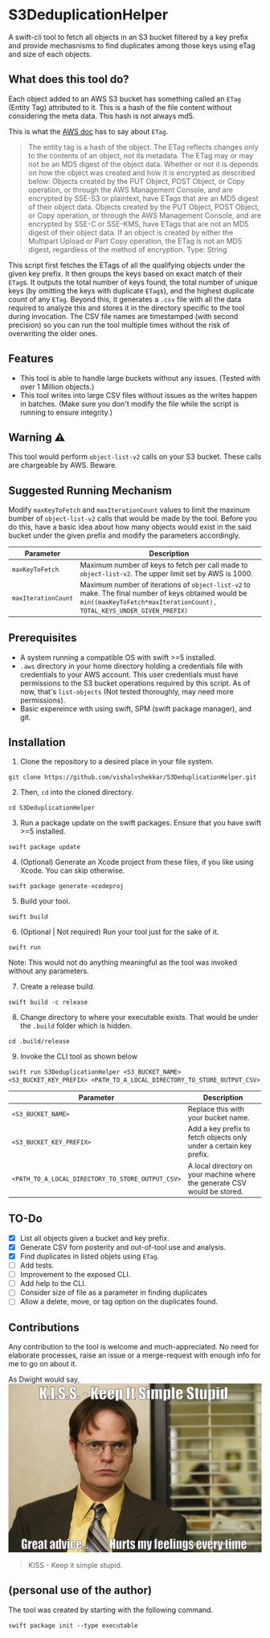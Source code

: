 # S3DeduplicationHelper

A swift-cli tool to fetch all objects in an S3 bucket filtered by a key prefix and provide mechasnisms to find duplicates among those keys using eTag and size of each objects.

## What does this tool do?

Each object added to an AWS S3 bucket has something called an `ETag` (Entity Tag) attributed to it. This is a hash of the file content without considering the meta data. This hash is not always md5.

This is what the [AWS doc](https://docs.aws.amazon.com/AmazonS3/latest/API/RESTCommonResponseHeaders.html) has to say about `ETag`.
> The entity tag is a hash of the object. The ETag reflects changes only to the contents of an object, not its metadata. The ETag may or may not be an MD5 digest of the object data. Whether or not it is depends on how the object was created and how it is encrypted as described below:
>Objects created by the PUT Object, POST Object, or Copy operation, or through the AWS Management Console, and are encrypted by SSE-S3 or plaintext, have ETags that are an MD5 digest of their object data.
>Objects created by the PUT Object, POST Object, or Copy operation, or through the AWS Management Console, and are encrypted by SSE-C or SSE-KMS, have ETags that are not an MD5 digest of their object data.
>If an object is created by either the Multipart Upload or Part Copy operation, the ETag is not an MD5 digest, regardless of the method of encryption.
>Type: String

This script first fetches the ETags of all the qualifying objects under the given key prefix. It then groups the keys based on exact match of their `ETag`s. It outputs the total number of keys found, the total number of unique keys (by omitting the keys with duplicate `ETag`s), and the highest duplicate count of any `ETag`. Beyond this, it generates a `.csv` file with all the data required to analyze this and stores it in the directory specific to the tool during invocation. The CSV file names are timestamped (with second precision) so you can run the tool multiple times without the risk of overwriting the older ones.

## Features

- This tool is able to handle large buckets without any issues. (Tested with over 1 Million objects.)
- This tool writes into large CSV files without issues as the writes happen in batches. (Make sure you don't modify the file while the script is running to ensure integrity.)

## Warning ⚠️

This tool would perform `object-list-v2` calls on your S3 bucket. These calls are chargeable by AWS. Beware.

## Suggested Running Mechanism

Modify `maxKeyToFetch` and `maxIterationCount` values to limit the maxinum bumber of `object-list-v2` calls that would be made by the tool. Before you do this, have a basic idea about how many objects would exist in the said bucket under the given prefix and modify the parameters accordingly.

Parameter | Description
----|----
`maxKeyToFetch` | Maximum number of keys to fetch per call made to `object-list-v2`. The upper limit set by AWS is 1000.
`maxIterationCount` | Maximum number of iterations of `object-list-v2` to make. The final number of keys obtained would be `min((maxKeyToFetch*maxIterationCount), TOTAL_KEYS_UNDER_GIVEN_PREFIX)`

## Prerequisites

- A system running a compatible OS with swift >=5 installed.
- `.aws` directory in your home directory holding a credentials file with credentials to your AWS account. This user credentials must have permissions to the S3 bucket operations required by this script. As of now, that's `list-objects` (Not tested thoroughly, may need more permissions).
- Basic expereince with using swift, SPM (swift package manager), and git.

## Installation

1. Clone the repository to a desired place in your file system.
```
git clone https://github.com/vishalvshekkar/S3DeduplicationHelper.git
```

2. Then, `cd` into the cloned directory.
```
cd S3DeduplicationHelper
```

3. Run a package update on the swift packages.
Ensure that you have swift >=5 installed.
```
swift package update
```

4. (Optional) Generate an Xcode project from these files, if you like using Xcode. You can skip otherwise.
```
swift package generate-xcodeproj
```

5. Build your tool.
```
swift build
```

6. (Optional | Not required) Run your tool just for the sake of it.
```
swift run
```
Note: This would not do anything meaningful as the tool was invoked without any parameters.

7. Create a release build.
```
swift build -c release
```

8. Change directory to where your executable exists. That would be under the `.build` folder which is hidden.
```
cd .build/release
```

9. Invoke the CLI tool as shown below
```
swift run S3DeduplicationHelper <S3_BUCKET_NAME> <S3_BUCKET_KEY_PREFIX> <PATH_TO_A_LOCAL_DIRECTORY_TO_STORE_OUTPUT_CSV>
```

Parameter | Description
--- | ---
`<S3_BUCKET_NAME>` | Replace this with your bucket name.
`<S3_BUCKET_KEY_PREFIX>` | Add a key prefix to fetch objects only under a certain key prefix.
`<PATH_TO_A_LOCAL_DIRECTORY_TO_STORE_OUTPUT_CSV>` | A local directory on your machine where the generate CSV would be stored.

## TO-Do

- [X] List all objects given a bucket and key prefix.
- [X] Generate CSV forn posterity and out-of-tool use and analysis.
- [X] Find duplicates in listed objets using `ETag`.
- [ ] Add tests.
- [ ] Improvement to the exposed CLI.
- [ ] Add help to the CLI.
- [ ] Consider size of file as a parameter in finding duplicates
- [ ] Allow a delete, move, or tag option on the duplicates found.

## Contributions
Any contribution to the tool is welcome and much-appreciated.
No need for elaborate processes, raise an issue or a merge-request with enough info for me to go on about it.

As Dwight would say,
![Dwight_Says](/images/dwight-says.jpg)
>KISS - Keep it simple stupid.

## (personal use of the author)

The tool was created by starting with the following command.
```
swift package init --type executable
```
